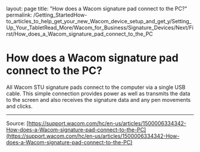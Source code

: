 layout: page
title: "How does a Wacom signature pad connect to the PC?"
permalink: /Getting_StartedHow-to_articles_to_help_get_your_new_Wacom_device_setup_and_get_y/Setting_Up_Your_TabletRead_More/Wacom_for_Business/Signature_Devices/Next/First/How_does_a_Wacom_signature_pad_connect_to_the_PC

# How does a Wacom signature pad connect to the PC?

All Wacom STU signature pads connect to the computer via a single USB cable. This simple connection provides power as well as transmits the data to the screen and also receives the signature data and any pen movements and clicks.

---
Source: [https://support.wacom.com/hc/en-us/articles/1500006334342-How-does-a-Wacom-signature-pad-connect-to-the-PC](https://support.wacom.com/hc/en-us/articles/1500006334342-How-does-a-Wacom-signature-pad-connect-to-the-PC)
